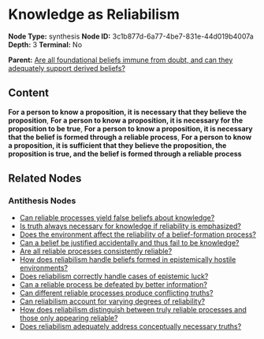 # Knowledge as Reliabilism

**Node Type:** synthesis
**Node ID:** 3c1b877d-6a77-4be7-831e-44d019b4007a
**Depth:** 3
**Terminal:** No

**Parent:** [Are all foundational beliefs immune from doubt, and can they adequately support derived beliefs?](are-all-foundational-beliefs-immune-from-doubt-and-can-they-adequately-support-derived-beliefs-antithesis-23055f72-c147-44f7-8db3-a883a1417c1e.md)

## Content

**For a person to know a proposition, it is necessary that they believe the proposition**, **For a person to know a proposition, it is necessary for the proposition to be true**, **For a person to know a proposition, it is necessary that the belief is formed through a reliable process**, **For a person to know a proposition, it is sufficient that they believe the proposition, the proposition is true, and the belief is formed through a reliable process**

## Related Nodes

### Antithesis Nodes

- [Can reliable processes yield false beliefs about knowledge?](can-reliable-processes-yield-false-beliefs-about-knowledge-antithesis-9f4722bc-a00d-4860-8bd6-10241a63a0e2.md)
- [Is truth always necessary for knowledge if reliability is emphasized?](is-truth-always-necessary-for-knowledge-if-reliability-is-emphasized-antithesis-be3019f3-d8a9-4b31-bc34-3ad0bf069892.md)
- [Does the environment affect the reliability of a belief-formation process?](does-the-environment-affect-the-reliability-of-a-belief-formation-process-antithesis-5dafa749-f27a-482e-961a-190af95860ac.md)
- [Can a belief be justified accidentally and thus fail to be knowledge?](can-a-belief-be-justified-accidentally-and-thus-fail-to-be-knowledge-antithesis-4c1fc63d-b983-45e3-9d83-9f9893e1892e.md)
- [Are all reliable processes consistently reliable?](are-all-reliable-processes-consistently-reliable-antithesis-f819b1c4-ba7d-4bdb-bc61-57c21d5ad73b.md)
- [How does reliabilism handle beliefs formed in epistemically hostile environments?](how-does-reliabilism-handle-beliefs-formed-in-epistemically-hostile-environments-antithesis-23f3323e-44c0-43d9-85f4-11f06e3fb6ae.md)
- [Does reliabilism correctly handle cases of epistemic luck?](does-reliabilism-correctly-handle-cases-of-epistemic-luck-antithesis-09b3694f-76c1-4e98-b317-301b6b575b48.md)
- [Can a reliable process be defeated by better information?](can-a-reliable-process-be-defeated-by-better-information-antithesis-42ece46f-fd5c-4034-8fe4-97dbe73e4c63.md)
- [Can different reliable processes produce conflicting truths?](can-different-reliable-processes-produce-conflicting-truths-antithesis-15e4ce78-9178-481a-b771-f1631119daba.md)
- [Can reliabilism account for varying degrees of reliability?](can-reliabilism-account-for-varying-degrees-of-reliability-antithesis-e812d238-d8a7-4469-9fd3-282b0ececdea.md)
- [How does reliabilism distinguish between truly reliable processes and those only appearing reliable?](how-does-reliabilism-distinguish-between-truly-reliable-processes-and-those-only-appearing-reliable-antithesis-c81ee39d-0869-4a98-86d3-b413a4b65647.md)
- [Does reliabilism adequately address conceptually necessary truths?](does-reliabilism-adequately-address-conceptually-necessary-truths-antithesis-1b8f88a5-cf3e-46fe-818f-57b33d0fa7e7.md)

